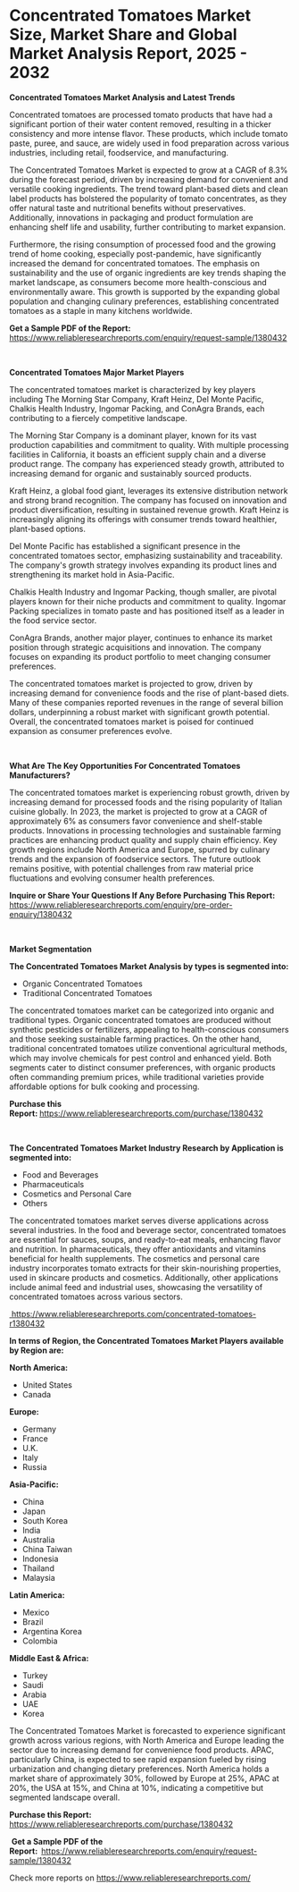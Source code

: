 <p><h1>Concentrated Tomatoes Market Size, Market Share and Global Market Analysis Report, 2025 - 2032</h1></p><p><strong>Concentrated Tomatoes Market Analysis and Latest Trends</strong></p>
<p><p>Concentrated tomatoes are processed tomato products that have had a significant portion of their water content removed, resulting in a thicker consistency and more intense flavor. These products, which include tomato paste, puree, and sauce, are widely used in food preparation across various industries, including retail, foodservice, and manufacturing.</p><p>The Concentrated Tomatoes Market is expected to grow at a CAGR of 8.3% during the forecast period, driven by increasing demand for convenient and versatile cooking ingredients. The trend toward plant-based diets and clean label products has bolstered the popularity of tomato concentrates, as they offer natural taste and nutritional benefits without preservatives. Additionally, innovations in packaging and product formulation are enhancing shelf life and usability, further contributing to market expansion.</p><p>Furthermore, the rising consumption of processed food and the growing trend of home cooking, especially post-pandemic, have significantly increased the demand for concentrated tomatoes. The emphasis on sustainability and the use of organic ingredients are key trends shaping the market landscape, as consumers become more health-conscious and environmentally aware. This growth is supported by the expanding global population and changing culinary preferences, establishing concentrated tomatoes as a staple in many kitchens worldwide.</p></p>
<p><strong>Get a Sample PDF of the Report:&nbsp;</strong> <a href="https://www.reliableresearchreports.com/enquiry/request-sample/1380432?utm_campaign=2119&utm_medium=2&utm_source=Github&utm_content=ia&utm_term=15022025&utm_id=concentrated-tomatoes">https://www.reliableresearchreports.com/enquiry/request-sample/1380432</a></p>
<p>&nbsp;</p>
<p><strong>Concentrated Tomatoes Major Market Players</strong></p>
<p><p>The concentrated tomatoes market is characterized by key players including The Morning Star Company, Kraft Heinz, Del Monte Pacific, Chalkis Health Industry, Ingomar Packing, and ConAgra Brands, each contributing to a fiercely competitive landscape.</p><p>The Morning Star Company is a dominant player, known for its vast production capabilities and commitment to quality. With multiple processing facilities in California, it boasts an efficient supply chain and a diverse product range. The company has experienced steady growth, attributed to increasing demand for organic and sustainably sourced products.</p><p>Kraft Heinz, a global food giant, leverages its extensive distribution network and strong brand recognition. The company has focused on innovation and product diversification, resulting in sustained revenue growth. Kraft Heinz is increasingly aligning its offerings with consumer trends toward healthier, plant-based options.</p><p>Del Monte Pacific has established a significant presence in the concentrated tomatoes sector, emphasizing sustainability and traceability. The company's growth strategy involves expanding its product lines and strengthening its market hold in Asia-Pacific. </p><p>Chalkis Health Industry and Ingomar Packing, though smaller, are pivotal players known for their niche products and commitment to quality. Ingomar Packing specializes in tomato paste and has positioned itself as a leader in the food service sector.</p><p>ConAgra Brands, another major player, continues to enhance its market position through strategic acquisitions and innovation. The company focuses on expanding its product portfolio to meet changing consumer preferences.</p><p>The concentrated tomatoes market is projected to grow, driven by increasing demand for convenience foods and the rise of plant-based diets. Many of these companies reported revenues in the range of several billion dollars, underpinning a robust market with significant growth potential. Overall, the concentrated tomatoes market is poised for continued expansion as consumer preferences evolve.</p></p>
<p>&nbsp;</p>
<p><strong>What Are The Key Opportunities For Concentrated Tomatoes Manufacturers?</strong></p>
<p><p>The concentrated tomatoes market is experiencing robust growth, driven by increasing demand for processed foods and the rising popularity of Italian cuisine globally. In 2023, the market is projected to grow at a CAGR of approximately 6% as consumers favor convenience and shelf-stable products. Innovations in processing technologies and sustainable farming practices are enhancing product quality and supply chain efficiency. Key growth regions include North America and Europe, spurred by culinary trends and the expansion of foodservice sectors. The future outlook remains positive, with potential challenges from raw material price fluctuations and evolving consumer health preferences.</p></p>
<p><strong>Inquire or Share Your Questions If Any Before Purchasing This Report:</strong> <a href="https://www.reliableresearchreports.com/enquiry/pre-order-enquiry/1380432?utm_campaign=2119&utm_medium=2&utm_source=Github&utm_content=ia&utm_term=15022025&utm_id=concentrated-tomatoes">https://www.reliableresearchreports.com/enquiry/pre-order-enquiry/1380432</a></p>
<p>&nbsp;</p>
<p><strong>Market Segmentation</strong></p>
<p><strong>The Concentrated Tomatoes Market Analysis by types is segmented into:</strong></p>
<p><ul><li>Organic Concentrated Tomatoes</li><li>Traditional Concentrated Tomatoes</li></ul></p>
<p><p>The concentrated tomatoes market can be categorized into organic and traditional types. Organic concentrated tomatoes are produced without synthetic pesticides or fertilizers, appealing to health-conscious consumers and those seeking sustainable farming practices. On the other hand, traditional concentrated tomatoes utilize conventional agricultural methods, which may involve chemicals for pest control and enhanced yield. Both segments cater to distinct consumer preferences, with organic products often commanding premium prices, while traditional varieties provide affordable options for bulk cooking and processing.</p></p>
<p><strong>Purchase this Report:&nbsp;</strong><a href="https://www.reliableresearchreports.com/purchase/1380432?utm_campaign=2119&utm_medium=2&utm_source=Github&utm_content=ia&utm_term=15022025&utm_id=concentrated-tomatoes">https://www.reliableresearchreports.com/purchase/1380432</a></p>
<p>&nbsp;</p>
<p><strong>The Concentrated Tomatoes Market Industry Research by Application is segmented into:</strong></p>
<p><ul><li>Food and Beverages</li><li>Pharmaceuticals</li><li>Cosmetics and Personal Care</li><li>Others</li></ul></p>
<p><p>The concentrated tomatoes market serves diverse applications across several industries. In the food and beverage sector, concentrated tomatoes are essential for sauces, soups, and ready-to-eat meals, enhancing flavor and nutrition. In pharmaceuticals, they offer antioxidants and vitamins beneficial for health supplements. The cosmetics and personal care industry incorporates tomato extracts for their skin-nourishing properties, used in skincare products and cosmetics. Additionally, other applications include animal feed and industrial uses, showcasing the versatility of concentrated tomatoes across various sectors.</p></p>
<p><a href="https://www.reliableresearchreports.com/concentrated-tomatoes-r1380432?utm_campaign=2119&utm_medium=2&utm_source=Github&utm_content=ia&utm_term=15022025&utm_id=concentrated-tomatoes">&nbsp;https://www.reliableresearchreports.com/concentrated-tomatoes-r1380432</a></p>
<p><strong>In terms of Region, the Concentrated Tomatoes Market Players available by Region are:</strong></p>
<p>
    <p> <strong> North America: </strong>
        <ul>
            <li>United States</li>
            <li>Canada</li>
        </ul>
        </p> 
    <p> <strong> Europe: </strong>
        <ul>
            <li>Germany</li>
            <li>France</li>
            <li>U.K.</li>
            <li>Italy</li>
            <li>Russia</li>
        </ul>
        </p> 
    <p> <strong> Asia-Pacific: </strong>
        <ul>
            <li>China</li>
            <li>Japan</li>
            <li>South Korea</li>
            <li>India</li>
            <li>Australia</li>
            <li>China Taiwan</li>
            <li>Indonesia</li>
            <li>Thailand</li>
            <li>Malaysia</li>
        </ul>
        </p> 
    <p> <strong> Latin America: </strong>
        <ul>
            <li>Mexico</li>
            <li>Brazil</li>
            <li>Argentina Korea</li>
            <li>Colombia</li>
        </ul>
        </p> 
    <p> <strong> Middle East & Africa: </strong>
        <ul>
            <li>Turkey</li>
            <li>Saudi</li>
            <li>Arabia</li>
            <li>UAE</li>
            <li>Korea</li>
        </ul>
    </p>
    </p>
<p><p>The Concentrated Tomatoes Market is forecasted to experience significant growth across various regions, with North America and Europe leading the sector due to increasing demand for convenience food products. APAC, particularly China, is expected to see rapid expansion fueled by rising urbanization and changing dietary preferences. North America holds a market share of approximately 30%, followed by Europe at 25%, APAC at 20%, the USA at 15%, and China at 10%, indicating a competitive but segmented landscape overall.</p></p>
<p><strong>Purchase this Report: </strong><a href="https://www.reliableresearchreports.com/purchase/1380432?utm_campaign=2119&utm_medium=2&utm_source=Github&utm_content=ia&utm_term=15022025&utm_id=concentrated-tomatoes">https://www.reliableresearchreports.com/purchase/1380432</a></p>
<p>&nbsp;<strong>Get a Sample PDF of the Report:&nbsp;&nbsp;</strong><a href="https://www.reliableresearchreports.com/enquiry/request-sample/1380432?utm_campaign=2119&utm_medium=2&utm_source=Github&utm_content=ia&utm_term=15022025&utm_id=concentrated-tomatoes">https://www.reliableresearchreports.com/enquiry/request-sample/1380432</a></p>
<p><strong></strong></p>
<p>Check more reports on <a href="https://www.reliableresearchreports.com/?utm_campaign=2119&utm_medium=2&utm_source=Github&utm_content=ia&utm_term=15022025&utm_id=concentrated-tomatoes">https://www.reliableresearchreports.com/</a></p>